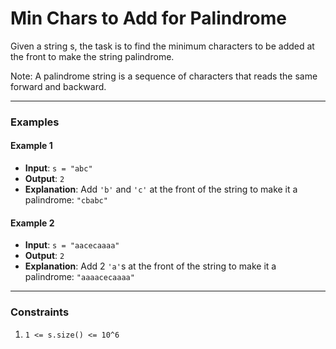# Min Chars to Add for Palindrome

Given a string s, the task is to find the minimum characters to be added at the front to make the string palindrome.

Note: A palindrome string is a sequence of characters that reads the same forward and backward.

---

### Examples

#### Example 1
- **Input**: `s = "abc"`
- **Output**: `2`
- **Explanation**: Add `'b'` and `'c'` at the front of the string to make it a palindrome: `"cbabc"`

#### Example 2
- **Input**: `s = "aacecaaaa"`
- **Output**: `2`
- **Explanation**: Add 2 `'a'`s at the front of the string to make it a palindrome: `"aaaacecaaaa"`

---

### Constraints

1. `1 <= s.size() <= 10^6`

